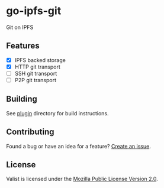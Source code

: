 # go-ipfs-git

Git on IPFS

## Features

- [x] IPFS backed storage
- [x] HTTP git transport
- [ ] SSH git transport
- [ ] P2P git transport

## Building

See [plugin](./plugin) directory for build instructions.

## Contributing

Found a bug or have an idea for a feature? [Create an issue](https://github.com/valist-io/go-ipfs-git/issues/new).

## License

Valist is licensed under the [Mozilla Public License Version 2.0](https://www.mozilla.org/en-US/MPL/2.0/).
